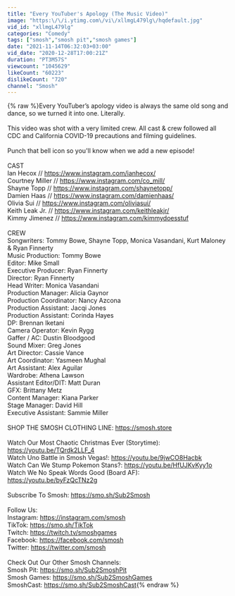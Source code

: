 ```yaml
---
title: "Every YouTuber's Apology (The Music Video)"
image: "https:\/\/i.ytimg.com\/vi\/xllmgL479lg\/hqdefault.jpg"
vid_id: "xllmgL479lg"
categories: "Comedy"
tags: ["smosh","smosh pit","smosh games"]
date: "2021-11-14T06:32:03+03:00"
vid_date: "2020-12-28T17:00:21Z"
duration: "PT3M57S"
viewcount: "1045629"
likeCount: "60223"
dislikeCount: "720"
channel: "Smosh"
---
```

{% raw %}Every YouTuber’s apology video is always the same old song and dance, so we turned it into one. Literally.<br /><br />This video was shot with a very limited crew. All cast &amp; crew followed all CDC and California COVID-19 precautions and filming guidelines.<br /><br />Punch that bell icon so you'll know when we add a new episode!<br /><br />CAST<br />Ian Hecox // <a rel="nofollow" target="blank" href="https://www.instagram.com/ianhecox/">https://www.instagram.com/ianhecox/</a><br />Courtney Miller // <a rel="nofollow" target="blank" href="https://www.instagram.com/co_mill/">https://www.instagram.com/co_mill/</a><br />Shayne Topp // <a rel="nofollow" target="blank" href="https://www.instagram.com/shaynetopp/">https://www.instagram.com/shaynetopp/</a><br />Damien Haas // <a rel="nofollow" target="blank" href="https://www.instagram.com/damienhaas/">https://www.instagram.com/damienhaas/</a><br />Olivia Sui // <a rel="nofollow" target="blank" href="https://www.instagram.com/oliviasui/">https://www.instagram.com/oliviasui/</a><br />Keith Leak Jr. // <a rel="nofollow" target="blank" href="https://www.instagram.com/keithleakjr/">https://www.instagram.com/keithleakjr/</a><br />Kimmy Jimenez // <a rel="nofollow" target="blank" href="https://www.instagram.com/kimmydoesstuf">https://www.instagram.com/kimmydoesstuf</a><br /><br />CREW<br />Songwriters: Tommy Bowe, Shayne Topp, Monica Vasandani, Kurt Maloney &amp; Ryan Finnerty<br />Music Production: Tommy Bowe<br />Editor: Mike Small<br />Executive Producer: Ryan Finnerty<br />Director: Ryan Finnerty<br />Head Writer: Monica Vasandani<br />Production Manager: Alicia Gaynor<br />Production Coordinator: Nancy Azcona<br />Production Assistant: Jacqi Jones<br />Production Assistant: Corinda Hayes<br />DP: Brennan Iketani<br />Camera Operator: Kevin Rygg<br />Gaffer / AC: Dustin Bloodgood<br />Sound Mixer: Greg Jones<br />Art Director: Cassie Vance <br />Art Coordinator: Yasmeen Mughal <br />Art Assistant: Alex Aguilar<br />Wardrobe: Athena Lawson<br />Assistant Editor/DIT: Matt Duran<br />GFX: Brittany Metz <br />Content Manager: Kiana Parker<br />Stage Manager: David Hill<br />Executive Assistant: Sammie Miller<br /><br />SHOP THE SMOSH CLOTHING LINE: <a rel="nofollow" target="blank" href="https://smosh.store">https://smosh.store</a><br /><br />Watch Our Most Chaotic Christmas Ever (Storytime): <a rel="nofollow" target="blank" href="https://youtu.be/TQrdk2LLF_4">https://youtu.be/TQrdk2LLF_4</a><br />Watch Uno Battle in Smosh Vegas!: <a rel="nofollow" target="blank" href="https://youtu.be/9jwCO8Hacbk">https://youtu.be/9jwCO8Hacbk</a><br />Watch Can We Stump Pokemon Stans?: <a rel="nofollow" target="blank" href="https://youtu.be/HfUJKvKyy1o">https://youtu.be/HfUJKvKyy1o</a><br />Watch We No Speak Words Good (Board AF): <a rel="nofollow" target="blank" href="https://youtu.be/byFzQcTNz2g">https://youtu.be/byFzQcTNz2g</a><br /><br />Subscribe To Smosh: <a rel="nofollow" target="blank" href="https://smo.sh/Sub2Smosh">https://smo.sh/Sub2Smosh</a><br /><br />Follow Us:<br />Instagram: <a rel="nofollow" target="blank" href="https://instagram.com/smosh">https://instagram.com/smosh</a><br />TikTok: <a rel="nofollow" target="blank" href="https://smo.sh/TikTok">https://smo.sh/TikTok</a><br />Twitch: <a rel="nofollow" target="blank" href="https://twitch.tv/smoshgames">https://twitch.tv/smoshgames</a><br />Facebook: <a rel="nofollow" target="blank" href="https://facebook.com/smosh">https://facebook.com/smosh</a><br />Twitter: <a rel="nofollow" target="blank" href="https://twitter.com/smosh">https://twitter.com/smosh</a><br /><br />Check Out Our Other Smosh Channels:<br />Smosh Pit: <a rel="nofollow" target="blank" href="https://smo.sh/Sub2SmoshPit">https://smo.sh/Sub2SmoshPit</a><br />Smosh Games: <a rel="nofollow" target="blank" href="https://smo.sh/Sub2SmoshGames">https://smo.sh/Sub2SmoshGames</a><br />SmoshCast: <a rel="nofollow" target="blank" href="https://smo.sh/Sub2SmoshCast">https://smo.sh/Sub2SmoshCast</a>{% endraw %}
